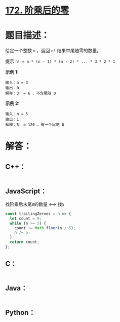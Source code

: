 # [172. 阶乘后的零](https://leetcode-cn.com/problems/factorial-trailing-zeroes/)

# 题目描述：

给定一个整数 `n` ，返回 `n!` 结果中尾随零的数量。

提示 `n! = n * (n - 1) * (n - 2) * ... * 3 * 2 * 1`



**示例 1:**

```
输入：n = 3
输出：0
解释：3! = 6 ，不含尾随 0
```

**示例 2:**

```
输入：n = 5
输出：1
解释：5! = 120 ，有一个尾随 0
```



# 解答：

## C++：

```cpp

```

## JavaScript：

找阶乘后末尾`0`的数量 <==> 找`5`

```JavaScript
const trailingZeroes = n => {
  let count = 0;
  while (n >= 5) {
    count += Math.floor(n / 5);
    n /= 5;
  }
  return count;
};
```

## C：

```c

```

## Java：

```java

```

## Python：

```python

```

